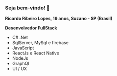 ### Seja bem-vindo! 👋

**Ricardo Ribeiro Lopes, 19 anos, Suzano - SP (Brasil)**

**Desenvolvedor FullStack**

- C# .Net
- SqlServer, MySql e firebase
- JavaScript
- ReactJs e React Native
- NodeJs
- GraphQl
- UI / UX

<!--
**RicardoRibeiro21/RicardoRibeiro21** is a ✨ _special_ ✨ repository because its `README.md` (this file) appears on your GitHub profile.

Here are some ideas to get you started:

- 🔭 I’m currently working on ...
- 🌱 I’m currently learning ...
- 👯 I’m looking to collaborate on ...
- 🤔 I’m looking for help with ...
- 💬 Ask me about ...
- 📫 How to reach me: ...
- 😄 Pronouns: ...
- ⚡ Fun fact: ...
-->
